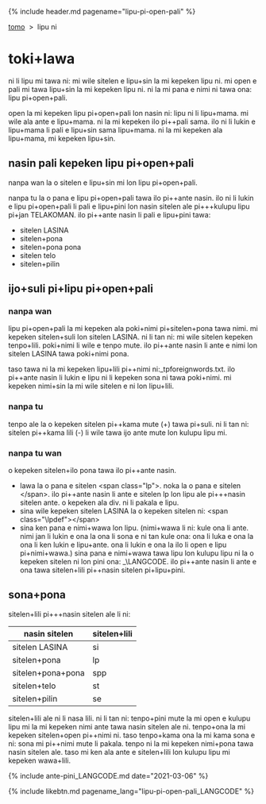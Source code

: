 {% include header.md pagename="lipu-pi-open-pali" %}

<span class="lp">

[tomo](https://joelthomastr.github.io/tokipona/README_LANGCODE)&nbsp;&nbsp;>&nbsp;&nbsp;lipu ni

# toki+lawa

ni li lipu mi tawa ni: mi wile sitelen e lipu+sin la mi kepeken lipu ni. mi open e pali mi tawa lipu+sin la mi kepeken lipu ni. ni la mi pana e nimi ni tawa ona: lipu pi+open+pali.

open la mi kepeken lipu pi+open+pali lon nasin ni: lipu ni li lipu+mama. mi wile ala ante e lipu+mama. ni la mi kepeken ilo pi++pali sama. ilo ni li lukin e lipu+mama li pali e lipu+sin sama lipu+mama. ni la mi kepeken ala lipu+mama, mi kepeken lipu+sin.

## nasin pali kepeken lipu pi+open+pali

nanpa wan la o sitelen e lipu+sin mi lon lipu pi+open+pali.

nanpa tu la o pana e lipu pi+open+pali tawa ilo pi++ante nasin. ilo ni li lukin e lipu pi+open+pali li pali e lipu+pini lon nasin sitelen ale pi+++kulupu lipu pi+jan TELAKOMAN. ilo pi++ante nasin li pali e lipu+pini tawa:
- sitelen LASINA
- sitelen+pona
- sitelen+pona pona
- sitelen telo
- sitelen+pilin

## ijo+suli pi+lipu pi+open+pali

### nanpa wan

lipu pi+open+pali la mi kepeken ala poki+nimi pi+sitelen+pona tawa nimi. mi kepeken sitelen+suli lon sitelen LASINA. ni li tan ni: mi wile sitelen kepeken tenpo+lili. poki+nimi li wile e tenpo mute. ilo pi++ante nasin li ante e nimi lon sitelen LASINA tawa poki+nimi pona.

taso tawa ni la mi kepeken lipu+lili pi++nimi ni:<span class="lpdef">_tpforeignwords.txt.</span> ilo pi++ante nasin li lukin e lipu ni li kepeken sona ni tawa poki+nimi. mi kepeken nimi+sin la mi wile sitelen e ni lon lipu+lili.

### nanpa tu
tenpo ale la o kepeken sitelen pi++kama mute (<span class="lpdef">+</span>) tawa pi+suli. ni li tan ni: sitelen pi++kama lili (<span class="lpdef">-</span>) li wile tawa ijo ante mute lon kulupu lipu mi.

### nanpa tu wan
o kepeken sitelen+ilo pona tawa ilo pi++ante nasin.

- lawa la o pana e sitelen <span class="lpdef">\<span class="lp"\></span>. noka la o pana e sitelen <span class="lpdef">\</span></span>. ilo pi++ante nasin li ante e sitelen <span class="lpdef">lp</span> lon lipu ale pi+++nasin sitelen ante. o kepeken ala <span class="lpdef">div</span>. ni li pakala e lipu.
- sina wile kepeken sitelen LASINA la o kepeken sitelen ni: <span class="lpdef">\<span class="\lpdef">\</span></span>
- sina ken pana e nimi+wawa lon lipu. (nimi+wawa li ni: kule ona li ante. nimi jan li lukin e ona la ona li sona e ni tan kule ona: ona li luka e ona la ona li ken lukin e lipu+ante. ona li lukin e ona la ilo li open e lipu pi+nimi+wawa.) sina pana e nimi+wawa tawa lipu lon kulupu lipu ni la o kepeken sitelen ni lon pini ona: <span class="lpdef">_\LANGCODE</span>. ilo pi++ante nasin li ante e ona tawa sitelen+lili pi++nasin sitelen pi+lipu+pini.


## sona+pona

sitelen+lili pi+++nasin sitelen ale li ni:

| nasin sitelen | sitelen+lili |
| ----- | ----- |
| sitelen LASINA | <span class="lpdef">si</span> |
| sitelen+pona | <span class="lpdef">lp</span> |
| sitelen+pona+pona | <span class="lpdef">spp</span> |
| sitelen+telo | <span class="lpdef">st</span> |
| sitelen+pilin | <span class="lpdef">se</span> |

sitelen+lili ale ni li nasa lili. ni li tan ni: tenpo+pini mute la mi open e kulupu lipu mi la mi kepeken nimi ante tawa nasin sitelen ale ni. tenpo+ona la mi kepeken sitelen+open pi++nimi ni. taso tenpo+kama ona la mi kama sona e ni: sona mi pi++nimi mute li pakala. tenpo ni la mi kepeken nimi+pona tawa nasin sitelen ale. taso mi ken ala ante e sitelen+lili lon kulupu lipu mi kepeken wawa+lili.

{% include ante-pini_LANGCODE.md date="2021-03-06" %}

{% include likebtn.md pagename_lang="lipu-pi-open-pali_LANGCODE" %}
